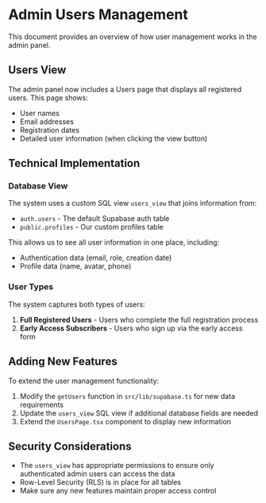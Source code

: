 # Admin Users Management

This document provides an overview of how user management works in the admin panel.

## Users View

The admin panel now includes a Users page that displays all registered users. This page shows:

- User names
- Email addresses
- Registration dates
- Detailed user information (when clicking the view button)

## Technical Implementation

### Database View

The system uses a custom SQL view `users_view` that joins information from:
- `auth.users` - The default Supabase auth table
- `public.profiles` - Our custom profiles table

This allows us to see all user information in one place, including:
- Authentication data (email, role, creation date)
- Profile data (name, avatar, phone)

### User Types

The system captures both types of users:
1. **Full Registered Users** - Users who complete the full registration process
2. **Early Access Subscribers** - Users who sign up via the early access form

## Adding New Features

To extend the user management functionality:

1. Modify the `getUsers` function in `src/lib/supabase.ts` for new data requirements
2. Update the `users_view` SQL view if additional database fields are needed
3. Extend the `UsersPage.tsx` component to display new information

## Security Considerations

- The `users_view` has appropriate permissions to ensure only authenticated admin users can access the data
- Row-Level Security (RLS) is in place for all tables
- Make sure any new features maintain proper access control 